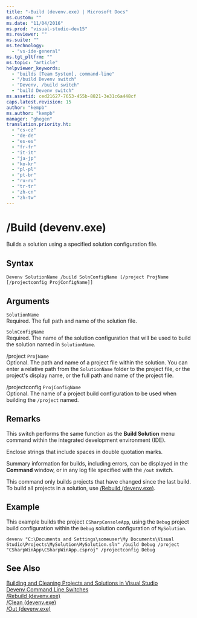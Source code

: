 ```yaml
---
title: "-Build (devenv.exe) | Microsoft Docs"
ms.custom: ""
ms.date: "11/04/2016"
ms.prod: "visual-studio-dev15"
ms.reviewer: ""
ms.suite: ""
ms.technology: 
  - "vs-ide-general"
ms.tgt_pltfrm: ""
ms.topic: "article"
helpviewer_keywords: 
  - "builds [Team System], command-line"
  - "/build Devenv switch"
  - "Devenv, /build switch"
  - "build Devenv switch"
ms.assetid: ced21627-7653-455b-8821-3e31c6a448cf
caps.latest.revision: 15
author: "kempb"
ms.author: "kempb"
manager: "ghogen"
translation.priority.ht: 
  - "cs-cz"
  - "de-de"
  - "es-es"
  - "fr-fr"
  - "it-it"
  - "ja-jp"
  - "ko-kr"
  - "pl-pl"
  - "pt-br"
  - "ru-ru"
  - "tr-tr"
  - "zh-cn"
  - "zh-tw"
---
```

# /Build (devenv.exe)
Builds a solution using a specified solution configuration file.  
  
## Syntax  
  
```  
Devenv SolutionName /build SolnConfigName [/project ProjName [/projectconfig ProjConfigName]]  
```  
  
## Arguments  
 `SolutionName`  
 Required. The full path and name of the solution file.  
  
 `SolnConfigName`  
 Required. The name of the solution configuration that will be used to build the solution named in `SolutionName`.  
  
 /project `ProjName`  
 Optional. The path and name of a project file within the solution. You can enter a relative path from the `SolutionName` folder to the project file, or the project's display name, or the full path and name of the project file.  
  
 /projectconfig `ProjConfigName`  
 Optional. The name of a project build configuration to be used when building the `/project` named.  
  
## Remarks  
 This switch performs the same function as the **Build Solution** menu command within the integrated development environment (IDE).  
  
 Enclose strings that include spaces in double quotation marks.  
  
 Summary information for builds, including errors, can be displayed in the **Command** window, or in any log file specified with the `/out` switch.  
  
 This command only builds projects that have changed since the last build. To build all projects in a solution, use [/Rebuild (devenv.exe)](../../ide/reference/rebuild-devenv-exe.md).  
  
## Example  
 This example builds the project `CSharpConsoleApp`, using the `Debug` project build configuration within the `Debug` solution configuration of `MySolution`.  
  
```  
devenv "C:\Documents and Settings\someuser\My Documents\Visual Studio\Projects\MySolution\MySolution.sln" /build Debug /project "CSharpWinApp\CSharpWinApp.csproj" /projectconfig Debug   
```  
  
## See Also  
 [Building and Cleaning Projects and Solutions in Visual Studio](../../ide/building-and-cleaning-projects-and-solutions-in-visual-studio.md)   
 [Devenv Command Line Switches](../../ide/reference/devenv-command-line-switches.md)   
 [/Rebuild (devenv.exe)](../../ide/reference/rebuild-devenv-exe.md)   
 [/Clean (devenv.exe)](../../ide/reference/clean-devenv-exe.md)   
 [/Out (devenv.exe)](../../ide/reference/out-devenv-exe.md)